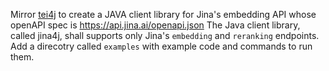 Mirror [tei4j](../tei4j) to create a JAVA client library for Jina's embedding API whose openAPI spec is https://api.jina.ai/openapi.json
The Java client library, called jina4j, shall supports only Jina's `embedding` and `reranking` endpoints. 
Add a direcotry called `examples` with example code and commands to run them. 

